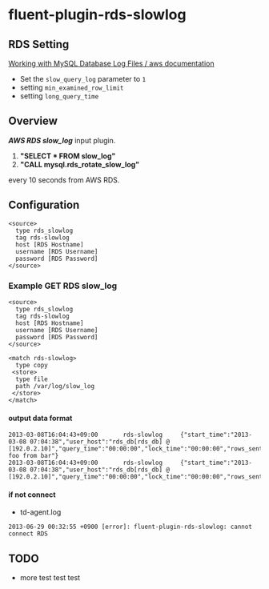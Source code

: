 # fluent-plugin-rds-slowlog


## RDS Setting

[Working with MySQL Database Log Files / aws documentation](http://docs.aws.amazon.com/AmazonRDS/latest/UserGuide/USER_LogAccess.Concepts.MySQL.html)

- Set the `slow_query_log` parameter to `1`
- setting `min_examined_row_limit`
- setting `long_query_time`

## Overview
***AWS RDS slow_log*** input plugin.  

1. **"SELECT * FROM slow_log"**
2. **"CALL mysql.rds_rotate_slow_log"**

every 10 seconds from AWS RDS.

## Configuration

```config
<source>
  type rds_slowlog
  tag rds-slowlog
  host [RDS Hostname]
  username [RDS Username]
  password [RDS Password]
</source>
```

### Example GET RDS slow_log

```config
<source>
  type rds_slowlog
  tag rds-slowlog
  host [RDS Hostname]
  username [RDS Username]
  password [RDS Password]
</source>

<match rds-slowlog>
  type copy
 <store>
  type file
  path /var/log/slow_log
 </store>
</match>
```

#### output data format

```
2013-03-08T16:04:43+09:00       rds-slowlog     {"start_time":"2013-03-08 07:04:38","user_host":"rds_db[rds_db] @  [192.0.2.10]","query_time":"00:00:00","lock_time":"00:00:00","rows_sent":"3000","rows_examined":"3000","db":"rds_db","last_insert_id":"0","insert_id":"0","server_id":"100000000","sql_text":"select foo from bar"}
2013-03-08T16:04:43+09:00       rds-slowlog     {"start_time":"2013-03-08 07:04:38","user_host":"rds_db[rds_db] @  [192.0.2.10]","query_time":"00:00:00","lock_time":"00:00:00","rows_sent":"3000","rows_examined":"3000","db":"rds_db","last_insert_id":"0","insert_id":"0","server_id":"100000000","sql_text":"Quit"}
```

#### if not connect

- td-agent.log

```
2013-06-29 00:32:55 +0900 [error]: fluent-plugin-rds-slowlog: cannot connect RDS
```

## TODO

* more test test test
